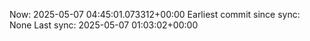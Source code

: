 Now: 2025-05-07 04:45:01.073312+00:00 Earliest commit since sync: None Last sync: 2025-05-07 01:03:02+00:00

